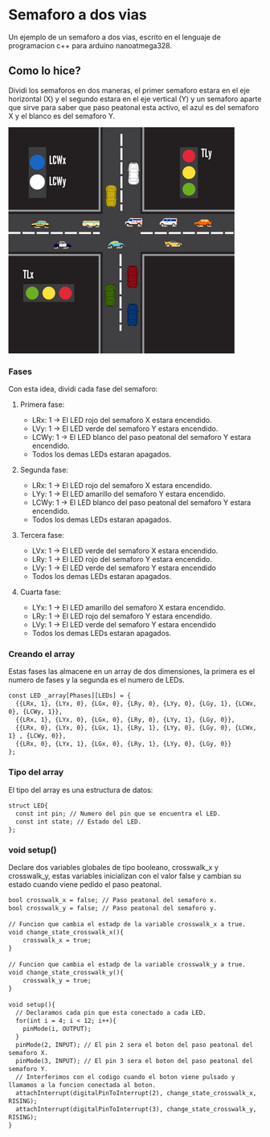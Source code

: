 # Semaforo a dos vias 

Un ejemplo de un semaforo a dos vias, escrito en el lenguaje de programacion c++ para arduino nanoatmega328.

## Como lo hice?

Dividi los semaforos en dos maneras, el primer semaforo estara en el eje horizontal (X) y el segundo estara en el eje vertical (Y) y un semaforo aparte que sirve para saber que paso peatonal esta activo, el azul es del semaforo X y el blanco es del semaforo Y.

![Ejemplo](traffic_lights.png)

### Fases

Con esta idea, dividi cada fase del semaforo:

  1. Primera fase:
      - LRx: 1 -> El LED rojo del semaforo X estara encendido.
      - LVy: 1 -> El LED verde del semaforo Y estara encendido.
      - LCWy: 1 -> El LED blanco del paso peatonal del semaforo Y estara encendido.
      - Todos los demas LEDs estaran apagados.

  2. Segunda fase:
      - LRx: 1 -> El LED rojo del semaforo X estara encendido.
      - LYy: 1 -> El LED amarillo del semaforo Y estara encendido.
      - LCWy: 1 -> El LED blanco del paso peatonal del semaforo Y estara encendido.
      - Todos los demas LEDs estaran apagados.

  3. Tercera fase:
      - LVx: 1 -> El LED verde del semaforo X estara encendido.
      - LRy: 1 -> El LED rojo del semaforo Y estara encendido.
      - LVy: 1 -> El LED verde del semaforo Y estara encendido
      - Todos los demas LEDs estaran apagados. 

  4. Cuarta fase:
      - LYx: 1 -> El LED amarillo del semaforo X estara encendido.
      - LRy: 1 -> El LED rojo del semaforo Y estara encendido.
      - LVy: 1 -> El LED verde del semaforo Y estara encendido
      - Todos los demas LEDs estaran apagados. 

### Creando el array      

Estas fases las almacene en un array de dos dimensiones, la primera es el numero de fases y la segunda es el numero de LEDs. 

```
const LED _array[Phases][LEDs] = {
  {{LRx, 1}, {LYx, 0}, {LGx, 0}, {LRy, 0}, {LYy, 0}, {LGy, 1}, {LCWx, 0}, {LCWy, 1}},
  {{LRx, 1}, {LYx, 0}, {LGx, 0}, {LRy, 0}, {LYy, 1}, {LGy, 0}},
  {{LRx, 0}, {LYx, 0}, {LGx, 1}, {LRy, 1}, {LYy, 0}, {LGy, 0}, {LCWx, 1} , {LCWy, 0}},
  {{LRx, 0}, {LYx, 1}, {LGx, 0}, {LRy, 1}, {LYy, 0}, {LGy, 0}}
};

```

### Tipo del array

El tipo del array es una estructura de datos:

```
struct LED{
  const int pin; // Numero del pin que se encuentra el LED.
  const int state; // Estado del LED.
};
```

### void setup()

Declare dos variables globales de tipo booleano, crosswalk_x y crosswalk_y, estas variables inicializan con el valor false y cambian su estado cuando viene pedido el paso peatonal.

```
bool crosswalk_x = false; // Paso peatonal del semaforo x.
bool crosswalk_y = false; // Paso peatonal del semaforo y.

// Funcion que cambia el estadp de la variable crosswalk_x a true.
void change_state_crosswalk_x(){
	crosswalk_x = true;
}

// Funcion que cambia el estadp de la variable crosswalk_y a true.
void change_state_crosswalk_y(){
	crosswalk_y = true;
}

void setup(){
  // Declaramos cada pin que esta conectado a cada LED.
  for(int i = 4; i < 12; i++){
  	pinMode(i, OUTPUT);
  }
  pinMode(2, INPUT); // El pin 2 sera el boton del paso peatonal del semaforo X.
  pinMode(3, INPUT); // El pin 3 sera el boton del paso peatonal del semaforo Y.
  // Interferimos con el codigo cuando el boton viene pulsado y llamamos a la funcion conectada al boton.  
  attachInterrupt(digitalPinToInterrupt(2), change_state_crosswalk_x, RISING);
  attachInterrupt(digitalPinToInterrupt(3), change_state_crosswalk_y, RISING);  
}
```





